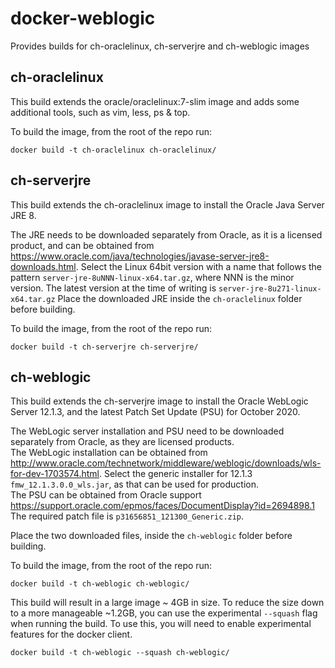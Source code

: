 # docker-weblogic
Provides builds for ch-oraclelinux, ch-serverjre and ch-weblogic images


## ch-oraclelinux
This build extends the oracle/oraclelinux:7-slim image and adds some additional tools, such as vim, less, ps & top.

To build the image, from the root of the repo run:

    docker build -t ch-oraclelinux ch-oraclelinux/

## ch-serverjre
This build extends the ch-oraclelinux image to install the Oracle Java Server JRE 8.  

The JRE needs to be downloaded separately from Oracle, as it is a licensed product, and can be obtained from https://www.oracle.com/java/technologies/javase-server-jre8-downloads.html. Select the Linux 64bit version with a name that follows the pattern `server-jre-8uNNN-linux-x64.tar.gz`, where NNN is the minor version.  The latest version at the time of writing is `server-jre-8u271-linux-x64.tar.gz`
Place the downloaded JRE inside the `ch-oraclelinux` folder before building.

To build the image, from the root of the repo run:

    docker build -t ch-serverjre ch-serverjre/
   
## ch-weblogic
This build extends the ch-serverjre image to install the Oracle WebLogic Server 12.1.3, and the latest Patch Set Update (PSU) for October 2020.  

The WebLogic server installation and PSU need to be downloaded separately from Oracle, as they are licensed products.  
The WebLogic installation can be obtained from http://www.oracle.com/technetwork/middleware/weblogic/downloads/wls-for-dev-1703574.html.  Select the generic installer for 12.1.3 `fmw_12.1.3.0.0_wls.jar`, as that can be used for production.  
The PSU can be obtained from Oracle support https://support.oracle.com/epmos/faces/DocumentDisplay?id=2694898.1 The required patch file is `p31656851_121300_Generic.zip`.

Place the two downloaded files, inside the `ch-weblogic` folder before building.

To build the image, from the root of the repo run:

    docker build -t ch-weblogic ch-weblogic/
   
This build will result in a large image ~ 4GB in size.  To reduce the size down to a more manageable ~1.2GB, you can use the experimental `--squash` flag when running the build.  To use this, you will need to enable experimental features for the docker client.

    docker build -t ch-weblogic --squash ch-weblogic/
